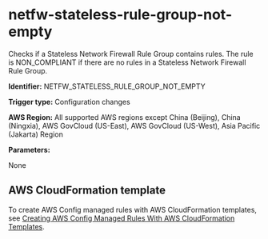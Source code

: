 # netfw\-stateless\-rule\-group\-not\-empty<a name="netfw-stateless-rule-group-not-empty"></a>

Checks if a Stateless Network Firewall Rule Group contains rules\. The rule is NON\_COMPLIANT if there are no rules in a Stateless Network Firewall Rule Group\. 

**Identifier:** NETFW\_STATELESS\_RULE\_GROUP\_NOT\_EMPTY

**Trigger type:** Configuration changes

**AWS Region:** All supported AWS regions except China \(Beijing\), China \(Ningxia\), AWS GovCloud \(US\-East\), AWS GovCloud \(US\-West\), Asia Pacific \(Jakarta\) Region

**Parameters:**

None  

## AWS CloudFormation template<a name="w79aac11c32c17b9d385c15"></a>

To create AWS Config managed rules with AWS CloudFormation templates, see [Creating AWS Config Managed Rules With AWS CloudFormation Templates](aws-config-managed-rules-cloudformation-templates.md)\.